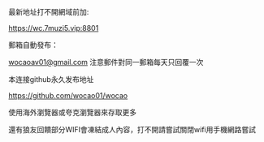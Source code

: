 最新地址打不開網域前加:
>>>>
https://wc.7muzi5.vip:8801
>>>>

郵箱自動發布：
>>>>
wocaoav01@gmail.com
注意郵件對同一郵箱每天只回覆一次
>>>>

本连接github永久发布地址
>>>>
https://github.com/wocao01/wocao
>>>>

使用海外瀏覽器或夸克瀏覽器來存取更多

還有狼友回饋部分WIFI會凍結成人內容，打不開請嘗試關閉wifi用手機網路嘗試
